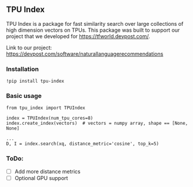 
## TPU Index

TPU Index is a package for fast similarity search over large collections of high dimension vectors on TPUs.
This package was built to support our project that we developed for https://tfworld.devpost.com/.

Link to our project: https://devpost.com/software/naturallanguagerecommendations


### Installation
`!pip install tpu-index`


### Basic usage
```
from tpu_index import TPUIndex

index = TPUIndex(num_tpu_cores=8)
index.create_index(vectors)  # vectors = numpy array, shape == [None, None]

...
D, I = index.search(xq, distance_metric='cosine', top_k=5)
```

### ToDo:
 - [ ] Add more distance metrics
 - [ ] Optional GPU support
